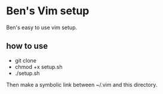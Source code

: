 Ben's Vim setup
====

Ben's easy to use vim setup.

how to use
----

- git clone
- chmod +x setup.sh
- ./setup.sh

Then make a symbolic link between ~/.vim and this directory.

